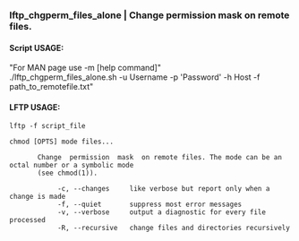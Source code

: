 ### lftp_chgperm_files_alone | Change  permission  mask  on remote files.

#### Script USAGE: 
"For MAN page use -m [help command]"  
./lftp_chgperm_files_alone.sh -u Username -p 'Password' -h Host -f path_to_remotefile.txt"

#### LFTP USAGE:
`lftp -f script_file`

```
chmod [OPTS] mode files...

       Change  permission  mask  on remote files. The mode can be an octal number or a symbolic mode
       (see chmod(1)).

            -c, --changes     like verbose but report only when a change is made
            -f, --quiet       suppress most error messages
            -v, --verbose     output a diagnostic for every file processed
            -R, --recursive   change files and directories recursively
```
